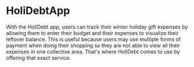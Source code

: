 # HoliDebtApp
With the HoliDebt app, users can track their winter holiday gift expenses by allowing them to enter their budget and their expenses to visualize their leftover balance. This is useful because users may use multiple forms of payment when doing their shopping so they are not able to view all their expenses in one collective area. That's where HoliDebt comes to use by offering that exact service.
